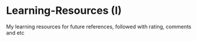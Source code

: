 # Learning-Resources (I) 
My learning resources for future references, followed with rating, comments and etc
